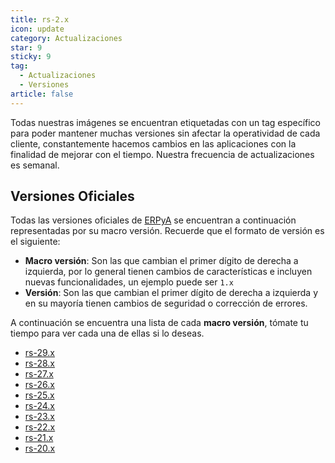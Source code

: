 ```yaml
---
title: rs-2.x
icon: update
category: Actualizaciones
star: 9
sticky: 9
tag:
  - Actualizaciones
  - Versiones
article: false
---
```


Todas nuestras imágenes se encuentran etiquetadas con un tag específico para poder mantener muchas versiones sin afectar la operatividad de cada cliente, constantemente hacemos cambios en las aplicaciones con la finalidad de mejorar con el tiempo. Nuestra frecuencia de actualizaciones es semanal. 

## Versiones Oficiales

Todas las versiones oficiales de [ERPyA](https://erpya.com/) se encuentran a continuación representadas por su macro versión. Recuerde que el formato de versión es el siguiente:

- **Macro versión**: Son las que cambian el primer dígito de derecha a izquierda, por lo general tienen cambios de características e incluyen nuevas funcionalidades, un ejemplo puede ser `1.x`
- **Versión**: Son las que cambian el primer dígito de derecha a izquierda y en su mayoría tienen cambios de seguridad o corrección de errores.

A continuación se encuentra una lista de cada **macro versión**, tómate tu tiempo para ver cada una de ellas si lo deseas.

- [rs-29.x](rs-29.x/)
- [rs-28.x](rs-28.x/)
- [rs-27.x](rs-27.x/)
- [rs-26.x](rs-26.x/)
- [rs-25.x](rs-25.x/)
- [rs-24.x](rs-24.x/)
- [rs-23.x](rs-23.x/)
- [rs-22.x](rs-22.x/)
- [rs-21.x](rs-21.x/)
- [rs-20.x](rs-20.x/)
